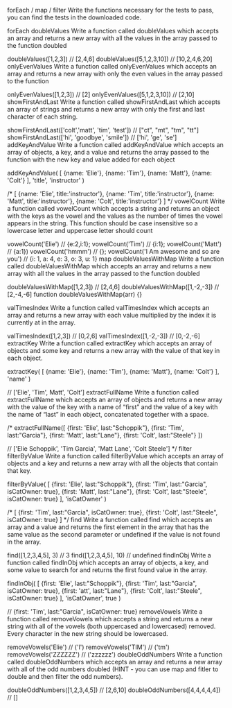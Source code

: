 forEach / map / filter
Write the functions necessary for the tests to pass, you can find the tests in the downloaded code.

forEach
doubleValues
Write a function called doubleValues which accepts an array and returns a new array with all the values in the array passed to the function doubled

doubleValues([1,2,3]) // [2,4,6]
doubleValues([5,1,2,3,10]) // [10,2,4,6,20]
onlyEvenValues
Write a function called onlyEvenValues which accepts an array and returns a new array with only the even values in the array passed to the function

onlyEvenValues([1,2,3]) // [2]
onlyEvenValues([5,1,2,3,10]) // [2,10]
showFirstAndLast
Write a function called showFirstAndLast which accepts an array of strings and returns a new array with only the first and last character of each string.

showFirstAndLast(['colt','matt', 'tim', 'test']) // ["ct", "mt", "tm", "tt"]
showFirstAndLast(['hi', 'goodbye', 'smile']) // ['hi', 'ge', 'se']
addKeyAndValue
Write a function called addKeyAndValue which accepts an array of objects, a key, and a value and returns the array passed to the function with the new key and value added for each object

addKeyAndValue(
[
  {name: 'Elie'},
  {name: 'Tim'},
  {name: 'Matt'},
  {name: 'Colt'}
],
  'title',
  'instructor'
)

/*
  [
    {name: 'Elie', title:'instructor'},
    {name: 'Tim', title:'instructor'},
    {name: 'Matt', title:'instructor'},
    {name: 'Colt', title:'instructor'}
  ]
*/
vowelCount
Write a function called vowelCount which accepts a string and returns an object with the keys as the vowel and the values as the number of times the vowel appears in the string. This function should be case insensitive so a lowercase letter and uppercase letter should count

vowelCount('Elie') // {e:2,i:1};
vowelCount('Tim') // {i:1};
vowelCount('Matt') // {a:1})
vowelCount('hmmm') // {};
vowelCount('I Am awesome and so are you') // {i: 1, a: 4, e: 3, o: 3, u: 1}
map
doubleValuesWithMap
Write a function called doubleValuesWithMap which accepts an array and returns a new array with all the values in the array passed to the function doubled

doubleValuesWithMap([1,2,3]) // [2,4,6]
doubleValuesWithMap([1,-2,-3]) // [2,-4,-6]
function doubleValuesWithMap(arr) {}

valTimesIndex
Write a function called valTimesIndex which accepts an array and returns a new array with each value multiplied by the index it is currently at in the array.

valTimesIndex([1,2,3]) // [0,2,6]
valTimesIndex([1,-2,-3]) // [0,-2,-6]
extractKey
Write a function called extractKey which accepts an array of objects and some key and returns a new array with the value of that key in each object.

extractKey(
  [
    {name: 'Elie'},
    {name: 'Tim'},
    {name: 'Matt'},
    {name: 'Colt'}
  ],
  'name'
)

  // ['Elie', 'Tim', Matt', 'Colt']
extractFullName
Write a function called extractFullName which accepts an array of objects and returns a new array with the value of the key with a name of “first” and the value of a key with the name of “last” in each object, concatenated together with a space.

/*
extractFullName([
  {first: 'Elie', last:"Schoppik"},
  {first: 'Tim', last:"Garcia"},
  {first: 'Matt', last:"Lane"},
  {first: 'Colt', last:"Steele"}
])

  // ['Elie Schoppik', 'Tim Garcia', 'Matt Lane', 'Colt Steele']
*/
filter
filterByValue
Write a function called filterByValue which accepts an array of objects and a key and returns a new array with all the objects that contain that key.

filterByValue(
[
  {first: 'Elie', last:"Schoppik"},
  {first: 'Tim', last:"Garcia", isCatOwner: true},
  {first: 'Matt', last:"Lane"},
  {first: 'Colt', last:"Steele", isCatOwner: true}
],
'isCatOwner'
)

/*
  [
    {first: 'Tim', last:"Garcia", isCatOwner: true},
    {first: 'Colt', last:"Steele", isCatOwner: true}
  ]
*/
find
Write a function called find which accepts an array and a value and returns the first element in the array that has the same value as the second parameter or undefined if the value is not found in the array.

find([1,2,3,4,5], 3) // 3
find([1,2,3,4,5], 10) // undefined
findInObj
Write a function called findInObj which accepts an array of objects, a key, and some value to search for and returns the first found value in the array.

findInObj(
  [
    {first: 'Elie', last:"Schoppik"},
    {first: 'Tim', last:"Garcia", isCatOwner: true},
    {first: 'att', last:"Lane"},
    {first: 'Colt', last:"Steele", isCatOwner: true}
  ],
  'isCatOwner',
  true
)

// {first: 'Tim', last:"Garcia", isCatOwner: true}
removeVowels
Write a function called removeVowels which accepts a string and returns a new string with all of the vowels (both uppercased and lowercased) removed. Every character in the new string should be lowercased.

removeVowels('Elie') // ('l')
removeVowels('TIM') // ('tm')
removeVowels('ZZZZZZ') // ('zzzzzz')
doubleOddNumbers
Write a function called doubleOddNumbers which accepts an array and returns a new array with all of the odd numbers doubled (HINT - you can use map and fitler to double and then filter the odd numbers).

doubleOddNumbers([1,2,3,4,5]) // [2,6,10]
doubleOddNumbers([4,4,4,4,4]) // []
